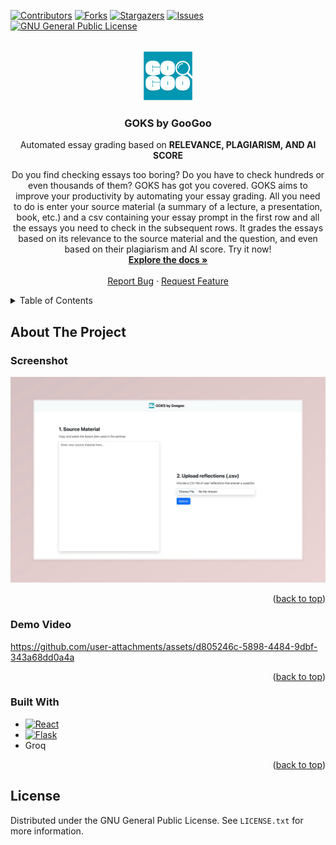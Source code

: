 <div id="top"></div>

[![Contributors][contributors-shield]][contributors-url]
[![Forks][forks-shield]][forks-url]
[![Stargazers][stars-shield]][stars-url]
[![Issues][issues-shield]][issues-url]
[![GNU General Public License][license-shield]][license-url]

<!-- PROJECT LOGO -->
<br />
<div align="center">
  <a href="https://github.com/megaraph/goks-by-googooo">
    <img src="frontend/goks-frontend/src/img/logo.png" alt="Logo" width="80" height="80">
  </a>

<h3 align="center">GOKS by GooGoo</h3>
  <p>
    Automated essay grading based on <strong>RELEVANCE, PLAGIARISM, AND AI SCORE</strong>
  </p>

  <p align="center">
    Do you find checking essays too boring? Do you have to check  hundreds or even thousands of them? GOKS has got you covered. GOKS aims to improve your productivity by automating your essay grading. All you need to do is enter your source material (a summary of a lecture, a presentation, book, etc.) and a csv containing your essay prompt in the first row and all the essays you need to check in the subsequent rows. It grades the essays based on its relevance to the source material and the question, and even based on their plagiarism and AI score. Try it now!
    <br />
    <a href="https://github.com/megaraph/goks-by-googooo"><strong>Explore the docs »</strong></a>
    <br />
    <br />
    <a href="https://github.com/megaraph/goks-by-googooo/issues">Report Bug</a>
    ·
    <a href="https://github.com/megaraph/goks-by-googooo/issues">Request Feature</a>
  </p>
</div>

<!-- TABLE OF CONTENTS -->
<details>
  <summary>Table of Contents</summary>
  <ol>
    <li>
      <a href="#about-the-project">About The Project</a>
      <ul>
        <li><a href="#built-with">Built With</a></li>
      </ul>
    </li>
    <li><a href="#license">License</a></li>
  </ol>
</details>

<!-- ABOUT THE PROJECT -->

## About The Project

### Screenshot
![GOKS Screen Shot][product-screenshot]

<p align="right">(<a href="#top">back to top</a>)</p>

### Demo Video
https://github.com/user-attachments/assets/d805246c-5898-4484-9dbf-343a68dd0a4a
<p align="right">(<a href="#top">back to top</a>)</p>

### Built With

-   [![React][React.dev]][React-url]
-   [![Flask][Flask.palletsprojects.com]][Flask-url]
-   Groq

<p align="right">(<a href="#top">back to top</a>)</p>

<!-- GETTING STARTED -->

<!-- LICENSE -->

## License

Distributed under the GNU General Public License. See `LICENSE.txt` for more information.

<!-- MARKDOWN LINKS & IMAGES -->
<!-- https://www.markdownguide.org/basic-syntax/#reference-style-links -->


[contributors-shield]: https://img.shields.io/github/contributors/megaraph/tab-scheduler.svg?style=for-the-badge
[contributors-url]: https://github.com/megaraph/goks-by-googooo/graphs/contributors
[forks-shield]: https://img.shields.io/github/forks/megaraph/tab-scheduler.svg?style=for-the-badge
[forks-url]: https://github.com/megaraph/goks-by-googooo/network/members
[stars-shield]: https://img.shields.io/github/stars/megaraph/tab-scheduler.svg?style=for-the-badge
[stars-url]: https://github.com/megaraph/goks-by-googooo/stargazers
[issues-shield]: https://img.shields.io/github/issues/megaraph/tab-scheduler.svg?style=for-the-badge
[issues-url]: https://github.com/megaraph/goks-by-googooo/issues
[license-shield]: https://img.shields.io/github/license/megaraph/tab-scheduler.svg?style=for-the-badge
[license-url]: https://github.com/megaraph/goks-by-googooo/blob/main/LICENSE
[product-screenshot]: img/screenshot.png
[demo-video]: https://github.com/user-attachments/assets/daedfbb6-8083-4a48-bf44-c198d173a639
[React.dev]: https://img.shields.io/badge/React-%2320232a.svg?logo=react&logoColor=%2361DAFB
[React-url]: https://react.dev/
[Flask.palletsprojects.com]: https://img.shields.io/badge/Flask-000?logo=flask&logoColor=fff
[Flask-url]: https://flask.palletsprojects.com/en/stable/
[Flask.palletsprojects.com]: https://img.shields.io/badge/Flask-000?logo=flask&logoColor=fff
[Flask-url]: https://flask.palletsprojects.com/en/stable/
